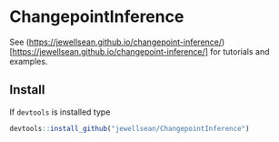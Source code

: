 # ChangepointInference

See (https://jewellsean.github.io/changepoint-inference/)[https://jewellsean.github.io/changepoint-inference/] for tutorials and examples.

Install 
-----

If ``devtools`` is installed type 

```r
devtools::install_github("jewellsean/ChangepointInference")
```
